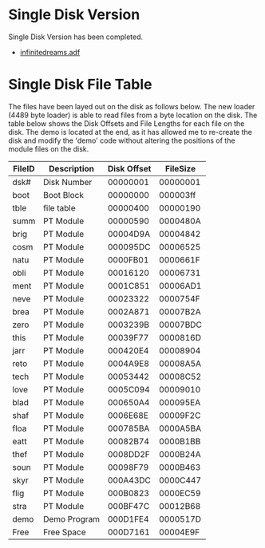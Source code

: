 
# Single Disk Version
Single Disk Version has been completed. 
   - [infinitedreams.adf](../diskimages/infinitedreams.adf)

# Single Disk File Table
The files have been layed out on the disk as follows below.
The new loader (4489 byte loader) is able to read files from a byte location on the disk. The table below shows the Disk Offsets and File Lengths for each file on the disk.
The demo is located at the end, as it has allowed me to re-create the disk and modify the 'demo' code without altering the positions of the module files on the disk.

|FileID|Description|Disk Offset|FileSize|
|------|-----------|-----------|--------|
|dsk#|Disk Number |00000001|00000001|
|boot|Boot Block  |00000000|000003ff|
|tble|file table  |00000400|00000190|
|summ|PT Module   |00000590|0000480A|
|brig|PT Module   |00004D9A|00004842|
|cosm|PT Module   |000095DC|00006525|
|natu|PT Module   |0000FB01|0000661F|
|obli|PT Module   |00016120|00006731|
|ment|PT Module   |0001C851|00006AD1|
|neve|PT Module   |00023322|0000754F|
|brea|PT Module   |0002A871|00007B2A|
|zero|PT Module   |0003239B|00007BDC|
|this|PT Module   |00039F77|0000816D|
|jarr|PT Module   |000420E4|00008904|
|reto|PT Module   |0004A9E8|00008A5A|
|tech|PT Module   |00053442|00008C52|
|love|PT Module   |0005C094|00009010|
|blad|PT Module   |000650A4|000095EA|
|shaf|PT Module   |0006E68E|00009F2C|
|floa|PT Module   |000785BA|0000A5BA|
|eatt|PT Module   |00082B74|0000B1BB|
|thef|PT Module   |0008DD2F|0000B24A|
|soun|PT Module   |00098F79|0000B463|
|skyr|PT Module   |000A43DC|0000C447|
|flig|PT Module   |000B0823|0000EC59|
|stra|PT Module   |000BF47C|00012B68|
|demo|Demo Program|000D1FE4|0000517D|
|Free|Free Space  |000D7161|00004E9F|








